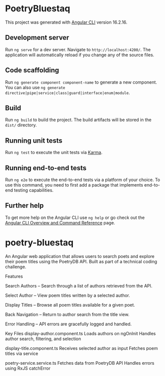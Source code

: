 # PoetryBluestaq

This project was generated with [Angular CLI](https://github.com/angular/angular-cli) version 16.2.16.

## Development server

Run `ng serve` for a dev server. Navigate to `http://localhost:4200/`. The application will automatically reload if you change any of the source files.

## Code scaffolding

Run `ng generate component component-name` to generate a new component. You can also use `ng generate directive|pipe|service|class|guard|interface|enum|module`.

## Build

Run `ng build` to build the project. The build artifacts will be stored in the `dist/` directory.

## Running unit tests

Run `ng test` to execute the unit tests via [Karma](https://karma-runner.github.io).

## Running end-to-end tests

Run `ng e2e` to execute the end-to-end tests via a platform of your choice. To use this command, you need to first add a package that implements end-to-end testing capabilities.

## Further help

To get more help on the Angular CLI use `ng help` or go check out the [Angular CLI Overview and Command Reference](https://angular.io/cli) page.
# poetry-bluestaq

An Angular web application that allows users to search poets and explore their poem titles using the PoetryDB API. Built as part of a technical coding challenge.

Features 

Search Authors – Search through a list of authors retrieved from the API.

Select Author – View poem titles written by a selected author.

Display Titles – Browse all poem titles available for a given poet.

Back Navigation – Return to author search from the title view.

Error Handling – API errors are gracefully logged and handled.

Key Files
display-author.component.ts
Loads authors on ngOnInit
Handles author search, filtering, and selection

display-title.component.ts
Receives selected author as input
Fetches poem titles via service

poetry-service.service.ts
Fetches data from PoetryDB API
Handles errors using RxJS catchError


